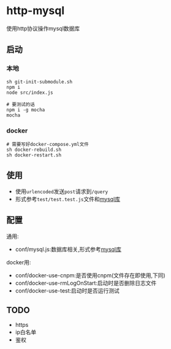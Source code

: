 # http-mysql

使用http协议操作mysql数据库

## 启动

### 本地

```shell
sh git-init-submodule.sh
npm i
node src/index.js

# 要测试的话
npm i -g mocha
mocha
```

### docker

```shell
# 需要写好docker-compose.yml文件
sh docker-rebuild.sh
sh docker-restart.sh
```

## 使用

- 使用`urlencoded`发送`post`请求到`/query`
- 形式参考`test/test.test.js`文件和[mysql库](https://www.npmjs.com/package/mysql)

## 配置

通用:

- conf/mysql.js:数据库相关,形式参考[mysql库](https://www.npmjs.com/package/mysql#pool-options)

docker用:

- conf/docker-use-cnpm:是否使用cnpm(文件存在即使用,下同)
- conf/docker-use-rmLogOnStart:启动时是否删除日志文件
- conf/docker-use-test:启动时是否运行测试

## TODO

- https
- ip白名单
- 鉴权
